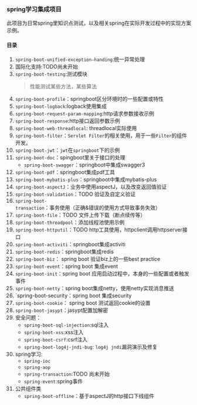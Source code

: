 ### spring学习集成项目
此项目为日常spring里知识点测试，以及相关spring在实际开发过程中的实现方案示例。

#### 目录
1. `spring-boot-unified-exception-handing`:统一异常处理
2. 国际化支持:TODO尚未开始
3. `spring-boot-testing`:测试模块
    > 性能测试某些方法，某些算法
4. `spring-boot-profile`：springboot区分环境时的一些配置或特性
5. `spring-boot-logback`:logback使用集成
6. `spring-boot-request-param-mapping`:http请求参数接收示例
7. `spring-boot-response`:http接口返回参数示例
8. `spring-boot-web-threadlocal`: threadlocal实际使用
9. `spring-boot-filter`：`Servlet Filter`的相关使用，用于一些`Filter`的组件开发。
10. `spring-boot-jwt`：`jwt`在`springboot`下的示例
11. `spring-boot-doc`：spingboot里关于接口的处理
    - `spring-boot-swagger`：springboot中集成swagger3
12. `spring-boot-pdf`：springboot集成pdf工具
13. `spring-boot-mybatis-plus`：springboot中集成mybatis-plus
14. `spring-boot-aspectJ`：业务中使用aspectJ，以及改变返回值验证
15. `spring-boot-validation`：TODO 验证及自定义验证
16. `spring-boot-transaction`：事务使用（正确&错误的使用方式导致事务失效）
17. `spring-boot-file`：TODO 文件上传下载（断点续传等）
18. `spring-boot-threadpool`：添加线程池使用示例
19. `spring-boot-httputil`：TODO http工具使用，httpclient调用httpserver接口
20. `spring-boot-activiti`：springboot集成activiti
21. `spring-boot-redis`：springboot集成redis
22. `spring-boot-biz`： spring boot 验证biz上的一些best practice
23. `spring-boot-event`：spring boot 集成event
24. `spring-boot-init`：spring boot 应用启动过程中，本身的一些配置或者触发事件
25. `spring-boot-netty`：spring boot集成netty，使用netty实现消息推送
26. `spring-boot-security：spring boot 集成security
27. `spring-boot-cookie`： spring boot 测试返回cookie的设置
28. `spring-boot-jasypt`：jasypt配置加解密
29. 安全问题：
     * `spring-boot-sql-injection`:sql注入
     * `spring-boot-xss`:xss注入
     * `spring-boot-csrf`:csrf注入
     * `spring-boot-log4j-jndi-bug`: `log4j jndi`漏洞演示及修复
30. spring学习:
     * `spring-ioc`
     * `spring-aop`
     * `spring-transaction`:TODO 尚未开始
     * `spring-event`:spring事件
31. 公共组件类
     * `spring-boot-offline`：基于aspectJ的http接口下线组件